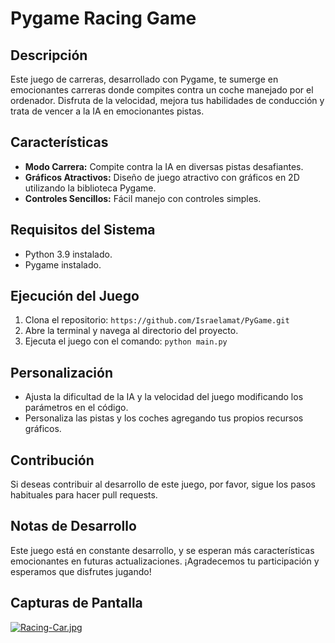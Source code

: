 # Pygame Racing Game

## Descripción
Este juego de carreras, desarrollado con Pygame, te sumerge en emocionantes carreras donde compites contra un coche manejado por el ordenador. Disfruta de la velocidad, mejora tus habilidades de conducción y trata de vencer a la IA en emocionantes pistas.

## Características

- **Modo Carrera:** Compite contra la IA en diversas pistas desafiantes.
- **Gráficos Atractivos:** Diseño de juego atractivo con gráficos en 2D utilizando la biblioteca Pygame.
- **Controles Sencillos:** Fácil manejo con controles simples.

## Requisitos del Sistema

- Python 3.9 instalado.
- Pygame instalado.

## Ejecución del Juego

1. Clona el repositorio: `https://github.com/Israelamat/PyGame.git`
2. Abre la terminal y navega al directorio del proyecto.
3. Ejecuta el juego con el comando: `python main.py`

## Personalización

- Ajusta la dificultad de la IA y la velocidad del juego modificando los parámetros en el código.
- Personaliza las pistas y los coches agregando tus propios recursos gráficos.

## Contribución

Si deseas contribuir al desarrollo de este juego, por favor, sigue los pasos habituales para hacer pull requests.

## Notas de Desarrollo

Este juego está en constante desarrollo, y se esperan más características emocionantes en futuras actualizaciones. ¡Agradecemos tu participación y esperamos que disfrutes jugando!

## Capturas de Pantalla

[![Racing-Car.jpg](https://i.postimg.cc/13yG2sKF/Racing-Car.jpg)](https://postimg.cc/HVP87GRW)

